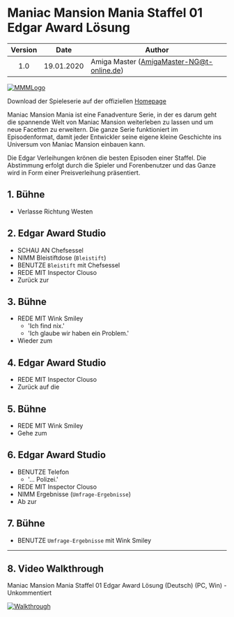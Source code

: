 # Maniac Mansion Mania Staffel 01 Edgar Award Lösung

| Version | Date       | Author                                    |
|:-------:|------------|-------------------------------------------|
|  1.0    | 19.01.2020 | Amiga Master (AmigaMaster-NG@t-online.de) |

[![MMMLogo](https://www.maniac-mansion-mania.com/banner/banner.png)](https://www.maniac-mansion-mania.com)

Download der Spieleserie auf der offiziellen [Homepage](https://www.maniac-mansion-mania.com)

Maniac Mansion Mania ist eine Fanadventure Serie, in der es darum geht die spannende Welt von Maniac Mansion weiterleben zu lassen und um neue Facetten zu erweitern. Die ganze Serie funktioniert im Episodenformat, damit jeder Entwickler seine eigene kleine Geschichte ins Universum von Maniac Mansion einbauen kann.

Die Edgar Verleihungen krönen die besten Episoden einer Staffel. Die Abstimmung erfolgt durch die Spieler und Forenbenutzer und das Ganze wird in Form einer Preisverleihung präsentiert.

## 1. Bühne

- Verlasse Richtung Westen

## 2. Edgar Award Studio

- SCHAU AN Chefsessel
- NIMM Bleistiftdose (`Bleistift`)
- BENUTZE `Bleistift` mit Chefsessel
- REDE MIT Inspector Clouso
- Zurück zur

## 3. Bühne

- REDE MIT Wink Smiley
  - 'Ich find nix.'
  - 'Ich glaube wir haben ein Problem.'
- Wieder zum

## 4. Edgar Award Studio

- REDE MIT Inspector Clouso
- Zurück auf die

## 5. Bühne

- REDE MIT Wink Smiley
- Gehe zum

## 6. Edgar Award Studio

- BENUTZE Telefon
  - '... Polizei.'
- REDE MIT Inspector Clouso
- NIMM Ergebnisse (`Umfrage-Ergebnisse`)
- Ab zur

## 7. Bühne

- BENUTZE `Umfrage-Ergebnisse` mit Wink Smiley

--------------------------------------------------------------------------------

## 8. Video Walkthrough

Maniac Mansion Mania Staffel 01 Edgar Award Lösung (Deutsch) (PC, Win) - Unkommentiert

[![Walkthrough](https://img.youtube.com/vi/YFBXfZ6-Z14/0.jpg)](https://www.youtube.com/watch?v=YFBXfZ6-Z14)

